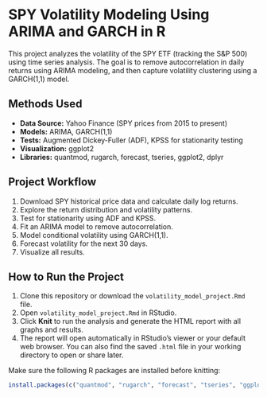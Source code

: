 # SPY Volatility Modeling Using ARIMA and GARCH in R

This project analyzes the volatility of the SPY ETF (tracking the S&P 500) using time series analysis. The goal is to remove autocorrelation in daily returns using ARIMA modeling, and then capture volatility clustering using a GARCH(1,1) model.

## Methods Used

- **Data Source:** Yahoo Finance (SPY prices from 2015 to present)
- **Models:** ARIMA, GARCH(1,1)
- **Tests:** Augmented Dickey-Fuller (ADF), KPSS for stationarity testing
- **Visualization:** ggplot2
- **Libraries:** quantmod, rugarch, forecast, tseries, ggplot2, dplyr

## Project Workflow

1. Download SPY historical price data and calculate daily log returns.
2. Explore the return distribution and volatility patterns.
3. Test for stationarity using ADF and KPSS.
4. Fit an ARIMA model to remove autocorrelation.
5. Model conditional volatility using GARCH(1,1).
6. Forecast volatility for the next 30 days.
7. Visualize all results.

## How to Run the Project

1. Clone this repository or download the `volatility_model_project.Rmd` file.  
2. Open `volatility_model_project.Rmd` in RStudio.  
3. Click **Knit** to run the analysis and generate the HTML report with all graphs and results.  
4. The report will open automatically in RStudio’s viewer or your default web browser. You can also find the saved `.html` file in your working directory to open or share later.

Make sure the following R packages are installed before knitting:

```r
install.packages(c("quantmod", "rugarch", "forecast", "tseries", "ggplot2", "dplyr"))


